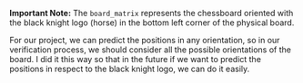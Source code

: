 **Important Note:** The `board_matrix` represents the chessboard oriented with the black knight logo (horse) in the bottom left corner of the physical board.

For our project, we can predict the positions in any orientation, so in our verification process, we should consider all the possible orientations of the board. I did it this way so that in the future if we want to predict the positions in respect to the black knight logo, we can do it easily.